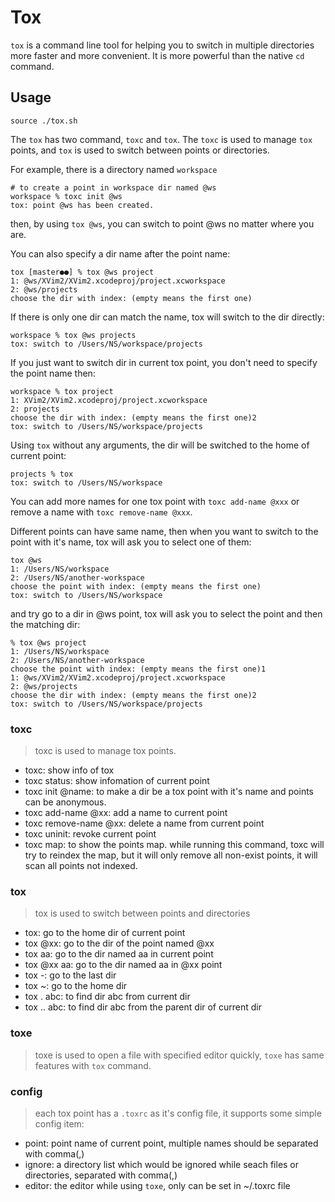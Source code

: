 # Tox

`tox` is a command line tool for helping you to switch in multiple directories more faster and more convenient. It is more powerful than the native `cd` command.

## Usage

```
source ./tox.sh
```

The `tox` has two command, `toxc` and `tox`. The `toxc` is used to manage `tox` points, and `tox` is used to switch between points or directories.

For example, there is a directory named `workspace`

```
# to create a point in workspace dir named @ws
workspace % toxc init @ws
tox: point @ws has been created.
```
then, by using `tox @ws`, you can switch to point @ws no matter where you are.

You can also specify a dir name after the point name:

```
tox [master●●] % tox @ws project
1: @ws/XVim2/XVim2.xcodeproj/project.xcworkspace
2: @ws/projects
choose the dir with index: (empty means the first one)
```
If there is only one dir can match the name, tox will switch to the dir directly:

```
workspace % tox @ws projects
tox: switch to /Users/NS/workspace/projects
```

If you just want to switch dir in current tox point, you don't need to specify the point name then:

```
workspace % tox project
1: XVim2/XVim2.xcodeproj/project.xcworkspace
2: projects
choose the dir with index: (empty means the first one)2
tox: switch to /Users/NS/workspace/projects
```

Using `tox` without any arguments, the dir will be switched to the home of current point:

```
projects % tox
tox: switch to /Users/NS/workspace
```

You can add more names for one tox point with `toxc add-name @xxx` or remove a name with `toxc remove-name @xxx`.

Different points can have same name, then when you want to switch to the point with it's name, tox will ask you to select one of them:

```
tox @ws
1: /Users/NS/workspace
2: /Users/NS/another-workspace
choose the point with index: (empty means the first one)
tox: switch to /Users/NS/workspace
```

and try go to a dir in @ws point, tox will ask you to select the point and then the matching dir:

```
% tox @ws project
1: /Users/NS/workspace
2: /Users/NS/another-workspace
choose the point with index: (empty means the first one)1
1: @ws/XVim2/XVim2.xcodeproj/project.xcworkspace
2: @ws/projects
choose the dir with index: (empty means the first one)2
tox: switch to /Users/NS/workspace/projects
```

### toxc

> toxc is used to manage tox points.

- toxc: show info of tox
- toxc status: show infomation of current point
- toxc init @name: to make a dir be a tox point with it's name and points can be anonymous.
- toxc add-name @xx: add a name to current point
- toxc remove-name @xx: delete a name from current point
- toxc uninit: revoke current point
- toxc map: to show the points map. while running this command, toxc will try to reindex the map, but it will only remove all non-exist points, it will scan all points not indexed.

### tox

> tox is used to switch between points and directories

- tox: go to the home dir of current point
- tox @xx: go to the dir of the point named @xx
- tox aa: go to the dir named aa in current point
- tox @xx aa: go to the dir named aa in @xx point
- tox -: go to the last dir
- tox ~: go to the home dir
- tox . abc: to find dir abc from current dir
- tox .. abc: to find dir abc from the parent dir of current dir

### toxe

> toxe is used to open a file with specified editor quickly, `toxe` has same features with `tox` command.

### config

> each tox point has a `.toxrc` as it's config file, it supports some simple config item:

- point: point name of current point, multiple names should be separated with comma(,)
- ignore: a directory list which would be ignored while seach files or directories, separated with comma(,) 
- editor: the editor while using `toxe`, only can be set in ~/.toxrc file
